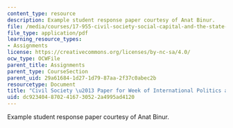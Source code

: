 ```yaml
---
content_type: resource
description: Example student response paper courtesy of Anat Binur.
file: /media/courses/17-955-civil-society-social-capital-and-the-state-in-comparative-perspective-fall-2004/dc9234048702416730522a4995ad4120_anat_binur.pdf
file_type: application/pdf
learning_resource_types:
- Assignments
license: https://creativecommons.org/licenses/by-nc-sa/4.0/
ocw_type: OCWFile
parent_title: Assignments
parent_type: CourseSection
parent_uid: 29a61684-1d27-1d79-87aa-2f37c0abec2b
resourcetype: Document
title: "Civil Society \u2013 Paper for Week of International Politics and Globalization"
uid: dc923404-8702-4167-3052-2a4995ad4120
---
```

Example student response paper courtesy of Anat Binur.
